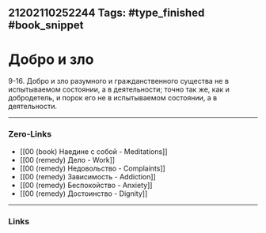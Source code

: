 21202110252244
Tags: #type_finished #book_snippet 
---
# Добро и зло

 9-16. Добро и зло разумного и гражданственного существа не в испытываемом состоянии, а в деятельности; точно так же, как и добродетель, и порок его не в испытываемом состоянии, а в деятельности. 

---
### Zero-Links
 - [[00 (book) Наедине с собой - Meditations]]
 - [[00 (remedy) Дело - Work]]
 - [[00 (remedy) Недовольство - Complaints]]
 - [[00 (remedy) Зависимость - Addiction]]
 - [[00 (remedy) Беспокойство - Anxiety]]
 - [[00 (remedy) Достоинство - Dignity]]
---
### Links
